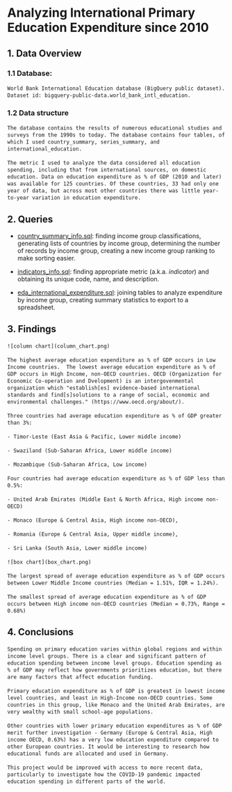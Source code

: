 # Analyzing International Primary Education Expenditure since 2010

## 1. Data Overview
### 1.1 Database:

    World Bank International Education database (BigQuery public dataset). Dataset id: bigquery-public-data.world_bank_intl_education.

### 1.2 Data structure

    The database contains the results of numerous educational studies and surveys from the 1990s to today. The database contains four tables, of which I used country_summary, series_summary, and international_education.

    The metric I used to analyze the data considered all education spending, including that from international sources, on domestic education. Data on education expenditure as % of GDP (2010 and later) was available for 125 countries. Of these countries, 33 had only one year of data, but across most other countries there was little year-to-year variation in education expenditure.

## 2. Queries
    
- [country_summary_info.sql](https://github.com/lfontanills/world-bank-education/blob/104a5098cf6e81dd8ef481edbb6253827714e0f2/country_summary_info.sql): finding income group classifications, generating lists of countries by income group, determining the number of records by income group, creating a new income group ranking to make sorting easier.

- [indicators_info.sql](https://github.com/lfontanills/world-bank-education/blob/104a5098cf6e81dd8ef481edbb6253827714e0f2/indicators_info.sql): finding appropriate metric (a.k.a. _indicator_) and obtaining its unique code, name, and description.

- [eda_international_expenditure.sql](https://github.com/lfontanills/world-bank-education/blob/104a5098cf6e81dd8ef481edbb6253827714e0f2/eda_international_expenditure.sql): joining tables to analyze expenditure by income group, creating summary statistics to export to a spreadsheet.
      

## 3. Findings

    ![column chart](column_chart.png)
       
    The highest average education expenditure as % of GDP occurs in Low Income countries.  The lowest average education expenditure as % of GDP occurs in High Income, non-OECD countries. OECD (Organization for Economic Co-operation and Dvelopment) is an intergovenmental organization which "establish[es] evidence-based international standards and find[s]solutions to a range of social, economic and environmental challenges." (https://www.oecd.org/about/). 

    Three countries had average education expenditure as % of GDP greater than 3%: 

    - Timor-Leste (East Asia & Pacific, Lower middle income)

    - Swaziland (Sub-Saharan Africa, Lower middle income)

    - Mozambique (Sub-Saharan Africa, Low income)

    Four countries had average education expenditure as % of GDP less than 0.5%:

    - United Arab Emirates (Middle East & North Africa, High income non-OECD)

    - Monaco (Europe & Central Asia, High income non-OECD),

    - Romania (Europe & Central Asia, Upper middle income),

    - Sri Lanka (South Asia, Lower middle income)

    ![box chart](box_chart.png)

    The largest spread of average education expenditure as % of GDP occurs between Lower Middle Income countries (Median = 1.51%, IQR = 1.24%).

    The smallest spread of average education expenditure as % of GDP occurs between High income non-OECD countries (Median = 0.73%, Range = 0.68%)

## 4. Conclusions

    Spending on primary education varies within global regions and within income level groups. There is a clear and significant pattern of education spending between income level groups. Education spending as % of GDP may reflect how governments prioritizes education, but there are many factors that affect education funding.

    Primary education expenditure as % of GDP is greatest in lowest income level countries, and least in High-Income non-OECD countries. Some countries in this group, like Monaco and the United Arab Emirates, are very wealthy with small school-age populations. 

    Other countries with lower primary education expenditures as % of GDP merit further investigation - Germany (Europe & Central Asia, High income OECD, 0.63%) has a very low education expenditure compared to other European countries. It would be interesting to research how educational funds are allocated and used in Germany.
    
    This project would be improved with access to more recent data, particularly to investigate how the COVID-19 pandemic impacted education spending in different parts of the world.

